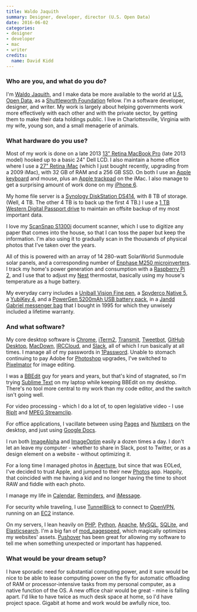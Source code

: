 ```yaml
---
title: Waldo Jaquith
summary: Designer, developer, director (U.S. Open Data)
date: 2016-06-02
categories:
- designer
- developer
- mac
- writer
credits:
  name: David Kidd
---
```


### Who are you, and what do you do?

I'm [Waldo Jaquith](https://waldo.jaquith.org/ "Waldo's website."), and I make data be more available to the world at [U.S. Open Data](https://usopendata.org/ "A group promoting open source U.S. government data sets."), as a [Shuttleworth Foundation](https://www.shuttleworthfoundation.org/ "A foundation helping to fund projects for social change.") fellow. I'm a software developer, designer, and writer. My work is largely about helping governments work more effectively with each other and with the private sector, by getting them to make their data holdings public. I live in Charlottesville, Virginia with my wife, young son, and a small menagerie of animals.

### What hardware do you use?

Most of my work is done on a late 2013 [13" Retina MacBook Pro][macbook-pro] (late 2013 model) hooked up to a basic 24" Dell LCD. I also maintain a home office where I use a [27" Retina iMac][imac] (which I just bought recently, upgrading from a 2009 iMac), with 32 GB of RAM and a 256 GB SSD. On both I use an [Apple keyboard][keyboard] and mouse, plus an [Apple trackpad][magic-trackpad] on the iMac. I also manage to get a surprising amount of work done on my [iPhone 6][iphone-6].

My home file server is a [Synology DiskStation DS414][diskstation-ds414], with 8 TB of storage. (Well, 4 TB. The other 4 TB is to back up the first 4 TB.) I use a [1 TB Western Digital Passport drive][my-passport-ultra] to maintain an offsite backup of my most important data.

I love my [ScanSnap S1300i][scansnap-s1300i] document scanner, which I use to digitize any paper that comes into the house, so that I can toss the paper but keep the information. I'm also using it to gradually scan in the thousands of physical photos that I've taken over the years.

All of this is powered with an array of 14 280-watt SolarWorld Sunmodule solar panels, and a corresponding number of [Enphase M250 microinverters][m250]. I track my home's power generation and consumption with a [Raspberry Pi 2][raspberry-pi-2], and I use that to adjust my [Nest][] thermostat, basically using my house's temperature as a huge battery.

My everyday carry includes a [Uniball Vision Fine pen][vision-fine-0.7], a [Spyderco Native 5][native-5], a [YubiKey 4][yubikey], and a [PowerGen 5200mAh USB battery pack][handigen], in a [Jandd Gabriel messenger bag][gabriel] that I bought in 1995 for which they unwisely included a lifetime warranty.

### And what software?

My core desktop software is [Chrome][], [iTerm2][], [Transmit][], [Tweetbot][], [GitHub Desktop][github-mac], [MacDown][], [IRCCloud][], and [Slack][], all of which I run basically at all times. I manage all of my passwords in [1Password][]. Unable to stomach continuing to pay Adobe for [Photoshop][] upgrades, I've switched to [Pixelmator][] for image editing.

I was a [BBEdit][] guy for years and years, but that's kind of stagnated, so I'm trying [Sublime Text][sublime-text] on my laptop while keeping BBEdit on my desktop. There's no tool more central to my work than my code editor, and the switch isn't going well.

For video processing - which I do a lot of, to open legislative video - I use [RipIt][] and [MPEG Streamclip][mpeg-streamclip].

For office applications, I vacillate between using [Pages][] and [Numbers][] on the desktop, and just using [Google Docs][google-docs].

I run both [ImageAlpha][] and [ImageOptim][] easily a dozen times a day. I don't let an leave my computer - whether to share in Slack, post to Twitter, or as a design element on a website - without optimizing it.

For a long time I managed photos in [Aperture][], but since that was EOLed, I've decided to trust Apple, and jumped to their new [Photos][] app. Happily, that coincided with me having a kid and no longer having the time to shoot RAW and fiddle with each photo.

I manage my life in [Calendar][ical], [Reminders][], and [iMessage][].

For security while traveling, I use [TunnelBlick][] to connect to [OpenVPN][], running on an [EC2][] instance.

On my servers, I lean heavily on [PHP][], [Python][], [Apache][], [MySQL][], [SQLite][], and [Elasticsearch][]. I'm a big fan of [mod_pagespeed][], which magically optimizes my websites' assets. [Pushover][] has been great for allowing my software to tell me when something unexpected or important has happened.

### What would be your dream setup?

I have sporadic need for substantial computing power, and it sure would be nice to be able to lease computing power on the fly for automatic offloading of RAM or processor-intensive tasks from my personal computer, as a native function of the OS. A new office chair would be great - mine is falling apart. I'd like to have twice as much desk space at home, so I'd have project space. Gigabit at home and work would be awfully nice, too.

[1password]: https://1password.com "Password management software for Mac OS X."
[apache]: https://www.apache.org/ "Web server software."
[aperture]: https://en.wikipedia.org/wiki/Aperture_(software) "Photo editing and management software for Mac OS X."
[bbedit]: http://www.barebones.com/products/bbedit/ "A text editor for the Mac."
[chrome]: https://www.google.com/intl/en/chrome/ "A WebKit-based browser, where each tab runs in its own thread."
[diskstation-ds414]: https://www.storagereview.com/review/synology-diskstation-ds414-review "A 4-bay NAS device."
[ec2]: https://aws.amazon.com/ec2/ "A web service for virtualised processing."
[elasticsearch]: http://web.archive.org/web/20230815140403/https://www.elastic.co/elasticsearch/ "Distributed search engine software."
[gabriel]: https://www.jandd.com/detail.asp?PRODUCT_ID=FGMB "A messenger bag."
[github-mac]: https://desktop.github.com/ "A client for the versioning control service."
[google-docs]: https://en.wikipedia.org/wiki/Google_Docs "A web-based office suite."
[handigen]: http://www.powergenbatt.com/pgen_product/powergen-5200mah-battery-pack/ "A USB battery pack."
[ical]: https://en.wikipedia.org/wiki/Calendar_(Apple) "The calendar software included with macOS."
[imac]: https://www.apple.com/imac-24/ "An all-in-one computer."
[imagealpha]: https://pngmini.com/ "PNG optimising software for the Mac."
[imageoptim]: https://imageoptim.com/api "A Mac GUI wrapper for image optimising tools."
[imessage]: https://en.wikipedia.org/wiki/IMessage "A messaging platform."
[iphone-6]: https://en.wikipedia.org/wiki/IPhone_6 "A smartphone."
[irccloud]: https://www.irccloud.com/ "A web-based IRC service."
[iterm2]: https://iterm2.com/ "An alternative terminal application for Mac OS X."
[keyboard]: https://www.apple.com/us/shop/goto/mac/accessories "The keyboard."
[m250]: https://enphase.com/products-and-services/microinverters "A microinverter."
[macbook-pro]: https://www.apple.com/macbook-pro/ "A laptop."
[macdown]: https://macdown.uranusjr.com/ "A Markdown text editor for the Mac."
[magic-trackpad]: https://en.wikipedia.org/wiki/Magic_Trackpad "A trackpad for desktop machines."
[mod_pagespeed]: https://developers.google.com/speed/pagespeed/module/ "A web server module for automatically optimising pages."
[mpeg-streamclip]: http://www.squared5.com/ "A video converter and editor."
[my-passport-ultra]: http://web.archive.org/web/20140304074723/http://www.wd.com:80/en/products/products.aspx?id=1000 "A portable external hard drive."
[mysql]: https://www.mysql.com/ "A relational database server."
[native-5]: https://www.spyderco.com/catalog/details.php?product=663 "A pocket knife."
[nest]: https://store.google.com/us/category/connected_home?hl=en-US&GoogleNest&utm_source=nest_redirect&utm_medium=google_oo&utm_campaign=homepage "A clever thermostat."
[numbers]: https://www.apple.com/numbers/ "A spreadsheet application for the Mac."
[openvpn]: https://openvpn.net/community/ "Open source VPN software."
[pages]: https://www.apple.com/pages/ "A Mac word processor and layout tool from Apple."
[photos]: https://www.apple.com/macos/photos/ "A photo editor for Mac OS X."
[photoshop]: https://www.adobe.com/products/photoshop.html "A bitmap image editor."
[php]: https://www.php.net/ "An interpreted scripting language."
[pixelmator]: http://web.archive.org/web/20230419034642/https://www.pixelmator.com/mac/ "An image editor for the Mac."
[pushover]: https://pushover.net/ "A push notification system and application."
[python]: https://www.python.org/ "An interpreted scripting language."
[raspberry-pi-2]: https://en.wikipedia.org/wiki/Raspberry_Pi "A single-board hackable computer."
[reminders]: https://support.apple.com/guide/icloud/mmc0cd794a/ "A to-do list included with Mac OS X."
[ripit]: http://web.archive.org/web/20210327003823/http://thelittleappfactory.com/ripit/ "DVD ripping software for the Mac."
[scansnap-s1300i]: https://www.pfu.ricoh.com/global/scanners/scansnap/s1300i/ "A portable scanner."
[slack]: https://slack.com/intl/ja-jp/ "A collaboration service."
[sqlite]: http://web.archive.org/web/20230815162335/https://www.sqlite.org/index.html "A self-contained database engine."
[sublime-text]: http://www.sublimetext.com/ "A coder's text editor."
[transmit]: https://panic.com/transmit/ "An FTP/SFTP client for the Mac."
[tunnelblick]: https://tunnelblick.net/ "A Mac GUI for OpenVPN."
[tweetbot]: https://tapbots.com/tweetbot/mac/ "A Twitter client for the Mac."
[vision-fine-0.7]: http://web.archive.org/web/20170218183430/http://www.staples.com:80/uni-ball-Vision-Rollerball-Pens-Fine-Point-Black-Dozen/product_433910 "A pen."
[yubikey]: https://www.yubico.com/setup/ "A USB-based tool for generating one-time passwords."
